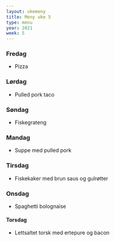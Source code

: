```yaml
---
layout: ukemeny
title: Meny uke 5
type: menu
year: 2021
week: 5
---
```


### Fredag

- Pizza

### Lørdag

- Pulled pork taco

### Søndag

- Fiskegrateng

### Mandag

- Suppe med pulled pork

### Tirsdag

- Fiskekaker med brun saus og gulrøtter

### Onsdag

- Spaghetti bolognaise

#### Torsdag

- Lettsaltet torsk med ertepure og bacon
